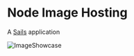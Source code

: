 # Node Image Hosting

A [Sails](http://sailsjs.org) application


![ImageShowcase](https://imgur.com/SVhBhNW.png "ImageShowcase")
